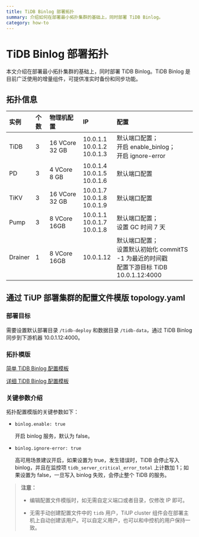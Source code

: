 ```yaml
---
title: TiDB Binlog 部署拓扑
summary: 介绍如何在部署最小拓扑集群的基础上，同时部署 TiDB Binlog。
category: how-to
---
```


# TiDB Binlog 部署拓扑

本文介绍在部署最小拓扑集群的基础上，同时部署 TiDB Binlog。TiDB Binlog 是目前广泛使用的增量组件，可提供准实时备份和同步功能。

## 拓扑信息

| 实例 |个数| 物理机配置 | IP | 配置 |
| :-- | :-- | :-- | :-- | :-- |
|TiDB | 3 | 16 VCore 32 GB | 10.0.1.1 <br> 10.0.1.2 <br> 10.0.1.3 | 默认端口配置；<br>开启 enable_binlog； <br> 开启 ignore-error |
| PD | 3 | 4 VCore 8 GB | 10.0.1.4 <br> 10.0.1.5 <br> 10.0.1.6 | 默认端口配置 |
| TiKV | 3 | 16 VCore 32 GB | 10.0.1.7 <br> 10.0.1.8 <br> 10.0.1.9 | 默认端口配置 |
| Pump| 3 |8 VCore 16GB |10.0.1.1 <br> 10.0.1.7 <br> 10.0.1.8 | 默认端口配置； <br> 设置 GC 时间 7 天 |
| Drainer | 1 | 8 VCore 16GB | 10.0.1.12 | 默认端口配置；<br> 设置默认初始化 commitTS -1 为最近的时间戳 <br> 配置下游目标 TiDB 10.0.1.12:4000 |

## 通过 TiUP 部署集群的配置文件模版 topology.yaml

### 部署目标

需要设置默认部署目录 `/tidb-deploy` 和数据目录 `/tidb-data`，通过 TiDB Binlog 同步到下游机器 10.0.1.12:4000。

### 拓扑模版

[简单 TiDB Binlog 配置模板](/config-templates/simple-tidb-binlog.yaml)

[详细 TiDB Binlog 配置模板](/config-templates/complex-tidb-binlog.yaml)

### 关键参数介绍

拓扑配置模版的关键参数如下：

- `binlog.enable: true`

    开启 binlog 服务，默认为 false。

- `binlog.ignore-error: true`

    高可用场景建议开启，如果设置为 true，发生错误时，TiDB 会停止写入 binlog，并且在监控项 `tidb_server_critical_error_total` 上计数加 1；如果设置为 false，一旦写入 binlog 失败，会停止整个 TiDB 的服务。

> **注意：**
>
> - 编辑配置文件模版时，如无需自定义端口或者目录，仅修改 IP 即可。 
>
> - 无需手动创建配置文件中的 `tidb` 用户，TiUP cluster 组件会在部署主机上自动创建该用户。可以自定义用户，也可以和中控机的用户保持一致。
